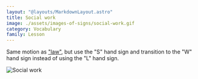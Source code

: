 ```yaml
---
layout: "@layouts/MarkdownLayout.astro"
title: Social work
image: ./assets/images-of-signs/social-work.gif
category: Vocabulary
family: Lesson
---
```


Same motion as ["law"](./law),
but use the "S" hand sign and transition to the "W" hand sign
instead of using the "L" hand sign.

![Social work](@signs/social-work.gif)
